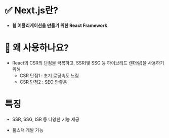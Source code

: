 # ✅ Next.js란?

- <b>웹 어플리케이션을 만들기 위한 React Framework</b>

# 🤔 왜 사용하나요?

- React의 CSR의 단점을 극복하고, SSR(및 SSG 등 하이브리드 렌더링)을 사용하기 위해
  - CSR 단점1 : 초기 로딩속도 느림
  - CSR 단점2 : SEO 안좋음

# 특징

- SSR, SSG, ISR 등 다양한 기능 제공

- 풀스택 개발 가능
